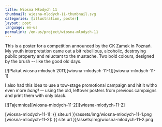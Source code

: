 ```yaml
---
title: Wiosna Młodych 11
thumbnail: wiosna-mlodych-11-thumbnail.svg
categories: [illustration, poster]
layout: post
language: en-us
permalink: /en-us/project/wiosna-mlodych-11
---
```


This is a poster for a competition announced by the CK Zamek in Poznań. My youth interpretation came out a bit rebellious, alcoholic, destroying public property and reluctant to the mustache. Two bold colours, designed by the brush -- like the good old days.

[![Plakat wiosna młodych 2011][wiosna-mlodych-11-1]][wiosna-mlodych-11-1]

I also had this idea to use a tow-stage promotional campaign and hit it witho even more _bang!_ -- using the old, leftover posters from previous campaigns and print them with only black.

[![Tajemnica][wiosna-mlodych-11-2]][wiosna-mlodych-11-2]

[wiosna-mlodych-11-1]: {{ site.url }}/assets/img/wiosna-mlodych-11-1.png
[wiosna-mlodych-11-2]: {{ site.url }}/assets/img/wiosna-mlodych-11-2.png